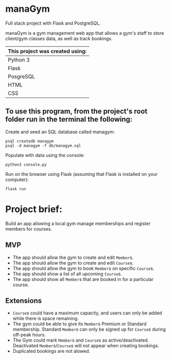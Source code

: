 # manaGym
Full stack project with Flask and PostgreSQL.

manaGym is a gym management web app that allows a gym's staff to store client/gym classes data, as well as track bookings.


| This project was created using: |
| :------------------------------ |
| Python 3 |
| Flask |
| PosgreSQL |
| HTML |
| CSS |


## To use this program, from the project's root folder run in the terminal the following:

Create and seed an SQL database called managym:
```
psql createdb managym
psql -d managym -f db/managym.sql
```

Populate with data using the console:
```
python3 console.py
```

Run on the browser using Flask (assuming that Flask is installed on your computer):
```
flask run
```


# Project brief:

Build an app allowing a local gym manage memberships and register members for courses.

## MVP

- The app should allow the gym to create and edit `Member`s.
- The app should allow the gym to create and edit `Course`s.
- The app should allow the gym to book `Member`s on specific `Course`s.
- The app should show a list of all upcoming `Course`s.
- The app should show all `Member`s that are booked in for a particular course.

## Extensions

- `Course`s could have a maximum capacity, and users can only be added while there is space remaining.
- The gym could be able to give its `Member`s Premium or Standard membership. Standard `Member`s can only be signed up for `Course`s during off-peak hours.
- The Gym could mark `Member`s and `Course`s as active/deactivated. Deactivated `Member`s/`Course`s will not appear when creating bookings.
- Duplicated bookings are not alowed.
